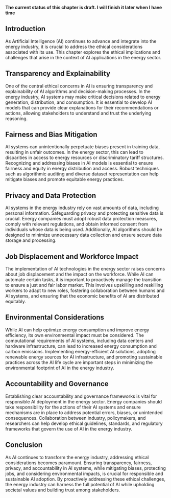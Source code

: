 **The current status of this chapter is draft. I will finish it later when I have time**

Introduction
------------

As Artificial Intelligence (AI) continues to advance and integrate into the energy industry, it is crucial to address the ethical considerations associated with its use. This chapter explores the ethical implications and challenges that arise in the context of AI applications in the energy sector.

Transparency and Explainability
-------------------------------

One of the central ethical concerns in AI is ensuring transparency and explainability of AI algorithms and decision-making processes. In the energy industry, AI systems may make critical decisions related to energy generation, distribution, and consumption. It is essential to develop AI models that can provide clear explanations for their recommendations or actions, allowing stakeholders to understand and trust the underlying reasoning.

Fairness and Bias Mitigation
----------------------------

AI systems can unintentionally perpetuate biases present in training data, resulting in unfair outcomes. In the energy sector, this can lead to disparities in access to energy resources or discriminatory tariff structures. Recognizing and addressing biases in AI models is essential to ensure fairness and equity in energy distribution and access. Robust techniques such as algorithmic auditing and diverse dataset representation can help mitigate biases and promote equitable energy practices.

Privacy and Data Protection
---------------------------

AI systems in the energy industry rely on vast amounts of data, including personal information. Safeguarding privacy and protecting sensitive data is crucial. Energy companies must adopt robust data protection measures, comply with relevant regulations, and obtain informed consent from individuals whose data is being used. Additionally, AI algorithms should be designed to minimize unnecessary data collection and ensure secure data storage and processing.

Job Displacement and Workforce Impact
-------------------------------------

The implementation of AI technologies in the energy sector raises concerns about job displacement and the impact on the workforce. While AI can automate certain tasks, it is important to proactively manage the transition to ensure a just and fair labor market. This involves upskilling and reskilling workers to adapt to new roles, fostering collaboration between humans and AI systems, and ensuring that the economic benefits of AI are distributed equitably.

Environmental Considerations
----------------------------

While AI can help optimize energy consumption and improve energy efficiency, its own environmental impact must be considered. The computational requirements of AI systems, including data centers and hardware infrastructure, can lead to increased energy consumption and carbon emissions. Implementing energy-efficient AI solutions, adopting renewable energy sources for AI infrastructure, and promoting sustainable practices across the AI life cycle are important steps in minimizing the environmental footprint of AI in the energy industry.

Accountability and Governance
-----------------------------

Establishing clear accountability and governance frameworks is vital for responsible AI deployment in the energy sector. Energy companies should take responsibility for the actions of their AI systems and ensure mechanisms are in place to address potential errors, biases, or unintended consequences. Collaboration between industry, policymakers, and researchers can help develop ethical guidelines, standards, and regulatory frameworks that govern the use of AI in the energy industry.

Conclusion
----------

As AI continues to transform the energy industry, addressing ethical considerations becomes paramount. Ensuring transparency, fairness, privacy, and accountability in AI systems, while mitigating biases, protecting jobs, and considering environmental impacts, is crucial for responsible and sustainable AI adoption. By proactively addressing these ethical challenges, the energy industry can harness the full potential of AI while upholding societal values and building trust among stakeholders.
